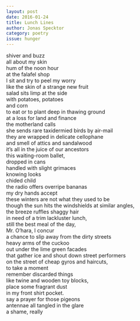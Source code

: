 ```yaml
---
layout: post 
date: 2016-01-24
title: Lunch Lines
author: Jonas Specktor
category: poetry
issue: hunger
---
```

shiver and buzz  
all about my skin  
hum of the noon hour  
at the falafel shop  
I sit and try to peel my worry  
like the skin of a strange new fruit  
salad sits limp at the side  
with potatoes, potatoes  
and corn  
to eat or to plant deep in thawing ground  
at a loss for land and finance  
the motherland calls  
she sends rare taxidermied birds by air-mail  
they are wrapped in delicate cellophane  
and smell of attics and sandalwood  
it’s all in the juice of our ancestors  
this waiting-room ballet,  
dropped in cans  
handled with slight grimaces  
knowing looks  
chided child  
the radio offers overripe bananas  
my dry hands accept  
these winters are not what they used to be  
though the sun hits the windshields at similar angles,  
the breeze ruffles shaggy hair  
in need of a trim
lackluster lunch,  
still the best meal of the day,  
Mr. O’hara, I concur  
a chance to slip away from the dirty streets  
heavy arms of the cuckoo  
out under the lime green facades  
that gather ice and shout down street performers  
on the street of cheap gyros and haircuts,  
to take a moment  
remember discarded things  
like twine and wooden toy blocks,  
place some fragrant dust  
in my front shirt pocket.  
say a prayer for those pigeons  
antennae all tangled in the glare  
a shame, really